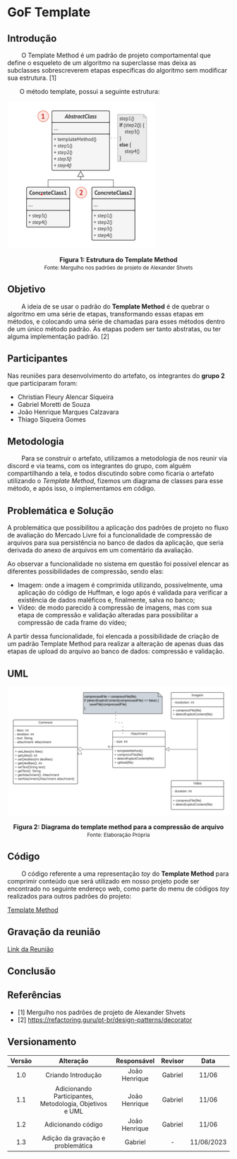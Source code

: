 # GoF Template

## Introdução

&emsp;&emsp; O Template Method é um padrão de projeto comportamental que define o esqueleto de um algoritmo na superclasse mas deixa as subclasses sobrescreverem etapas específicas do algoritmo sem modificar sua estrutura. [1]

&emsp;&emsp;O método template, possui a seguinte estrutura:

![imagem 1](../../Assets/PadroesDeProjeto/EstruturaTemplate.png)

<figcaption align='center'>
    <b>Figura 1:
     Estrutura do Template Method</b>
    <br><small>Fonte: Mergulho nos padrões de projeto de Alexander Shvets</small>
</figcaption> </center>

## Objetivo

&emsp;&emsp; A ideia de se usar o padrão do **Template Method** é de quebrar o algoritmo em uma série de etapas, transformando essas etapas em métodos, e colocando uma série de chamadas para esses métodos dentro de um único método padrão. As etapas podem ser tanto abstratas, ou ter alguma implementação padrão. [2]

## Participantes

Nas reuniões para desenvolvimento do artefato, os integrantes do **grupo 2** que participaram foram:

- Christian Fleury Alencar Siqueira
- Gabriel Moretti de Souza
- João Henrique Marques Calzavara
- Thiago Siqueira Gomes

## Metodologia

&emsp;&emsp; Para se construir o artefato, utilizamos a metodologia de nos reunir via discord e via teams, com os integrantes do grupo, com alguém compartilhando a tela, e todos discutindo sobre como ficaria o artefato utilizando o _Template Method_, fizemos um diagrama de classes para esse método, e após isso, o implementamos em código.

## Problemática e Solução

A problemática que possibilitou a aplicação dos padrões de projeto no fluxo de avaliação do Mercado Livre foi a funcionalidade de compressão de arquivos para sua persistência no banco de dados da aplicação, que seria derivada do anexo de arquivos em um comentário da avaliação. 

Ao observar a funcionalidade no sistema em questão foi possível elencar as diferentes possibilidades de compressão, sendo elas: 

- Imagem: onde a imagem é comprimida utilizando, possivelmente, uma aplicação do código de Huffman, e logo após é validada para verificar a existência de dados maléficos e, finalmente, salva no banco; 
- Vídeo: de modo parecido à compressão de imagens, mas com sua etapa de compressão e validação alteradas para possibilitar a compressão de cada frame do vídeo;

A partir dessa funcionalidade, foi elencada a possibilidade de criação de um padrão Template Method para realizar a alteração de apenas duas das etapas de upload do arquivo ao banco de dados: compressão e validação.

## UML

![imagem 1](../../Assets/PadroesDeProjeto/TemplateMethod.png)

<figcaption align='center'>
    <b>Figura 2:
     Diagrama do template method para a compressão de arquivo</b>
    <br><small>Fonte: Elaboração Própria</small>
</figcaption> </center>

## Código

&emsp;&emsp; O código referente a uma representação _toy_ do **Template Method** para comprimir conteúdo que será utilizado em nosso projeto pode ser encontrado no seguinte endereço web, como parte do menu de códigos _toy_ realizados para outros padrões do projeto:

[Template Method](https://github.com/UnBArqDsw2023-1/2023.1_G2_ProjetoMercadoLivre/tree/design-patterns/src/template)

## Gravação da reunião

[Link da Reunião](https://www.youtube.com/watch?v=wuYSZUKnArc)

## Conclusão

## Referências

- [1] Mergulho nos padrões de projeto de Alexander Shvets
- [2] https://refactoring.guru/pt-br/design-patterns/decorator

## Versionamento

| Versão |                        Alteração                        |  Responsável  | Revisor | Data  |
| :----: | :-----------------------------------------------------: | :-----------: | :-----: | :---: |
|  1.0   |                   Criando Introdução                    | João Henrique |    Gabriel    | 11/06 |
|  1.1   | Adicionando Participantes, Metodologia, Objetivos e UML | João Henrique |    Gabriel    | 11/06 |
|  1.2   |                   Adicionando código                    | João Henrique |    Gabriel    | 11/06 |
|  1.3   | Adição da gravação e problemática | Gabriel |  -   | 11/06/2023 |
